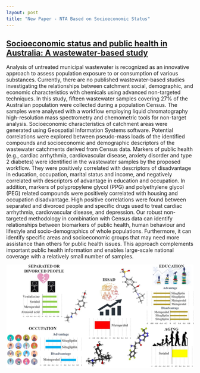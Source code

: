 ```yaml
---
layout: post
title: "New Paper - NTA Based on Socioeconomic Status"
---
```


## [Socioeconomic status and public health in Australia: A wastewater-based study](https://www.sciencedirect.com/science/article/pii/S0160412022003634#f0010)


Analysis of untreated municipal wastewater is recognized as an innovative approach to assess population exposure to or consumption of various substances. Currently, there are no published wastewater-based studies investigating the relationships between catchment social, demographic, and economic characteristics with chemicals using advanced non-targeted techniques. In this study, fifteen wastewater samples covering 27% of the Australian population were collected during a population Census. The samples were analysed with a workflow employing liquid chromatography high-resolution mass spectrometry and chemometric tools for non-target analysis. Socioeconomic characteristics of catchment areas were generated using Geospatial Information Systems software. Potential correlations were explored between pseudo-mass loads of the identified compounds and socioeconomic and demographic descriptors of the wastewater catchments derived from Census data. Markers of public health (e.g., cardiac arrhythmia, cardiovascular disease, anxiety disorder and type 2 diabetes) were identified in the wastewater samples by the proposed workflow. They were positively correlated with descriptors of disadvantage in education, occupation, marital status and income, and negatively correlated with descriptors of advantage in education and occupation. In addition, markers of polypropylene glycol (PPG) and polyethylene glycol (PEG) related compounds were positively correlated with housing and occupation disadvantage. High positive correlations were found between separated and divorced people and specific drugs used to treat cardiac arrhythmia, cardiovascular disease, and depression. Our robust non-targeted methodology in combination with Census data can identify relationships between biomarkers of public health, human behaviour and lifestyle and socio-demographics of whole populations. Furthermore, it can identify specific areas and socioeconomic groups that may need more assistance than others for public health issues. This approach complements important public health information and enables large-scale national coverage with a relatively small number of samples. 


<img src="https://github.com/EMCMS/emcms/blob/gh-pages/assets/img/Nikos_EI_2022.jpg?raw=true" alt="Graphical Abstract" width="1000"/> 
